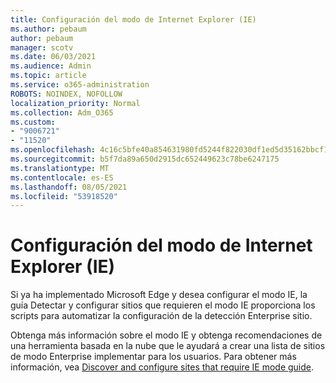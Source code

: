 ```yaml
---
title: Configuración del modo de Internet Explorer (IE)
ms.author: pebaum
author: pebaum
manager: scotv
ms.date: 06/03/2021
ms.audience: Admin
ms.topic: article
ms.service: o365-administration
ROBOTS: NOINDEX, NOFOLLOW
localization_priority: Normal
ms.collection: Adm_O365
ms.custom:
- "9006721"
- "11520"
ms.openlocfilehash: 4c16c5bfe40a854631980fd5244f822030df1ed5d35162bbcf19e4e989610ce3
ms.sourcegitcommit: b5f7da89a650d2915dc652449623c78be6247175
ms.translationtype: MT
ms.contentlocale: es-ES
ms.lasthandoff: 08/05/2021
ms.locfileid: "53918520"
---
```

# <a name="internet-explorer-ie-mode-configuration"></a>Configuración del modo de Internet Explorer (IE)

Si ya ha implementado Microsoft Edge y desea configurar el modo IE, la guía Detectar y configurar sitios que requieren el modo IE proporciona los scripts para automatizar la configuración de la detección Enterprise sitio. 

Obtenga más información sobre el modo IE y obtenga recomendaciones de una herramienta basada en la nube que le ayudará a crear una lista de sitios de modo Enterprise implementar para los usuarios. Para obtener más información, vea [Discover and configure sites that require IE mode guide](https://admin.microsoft.com/AdminPortal/Home?#/modernonboarding/configureiemode).